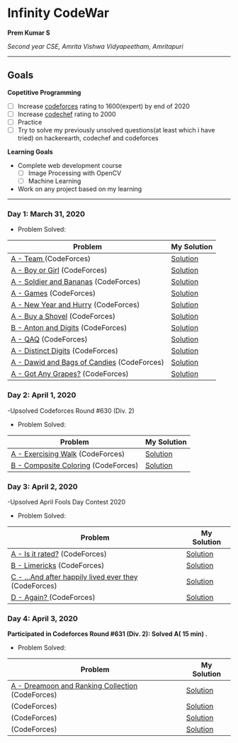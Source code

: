 # Infinity CodeWar

**Prem Kumar S**

*Second year CSE, Amrita Vishwa Vidyapeetham, Amritapuri*

---

## Goals

**Copetitive Programming**
- [ ] Increase [codeforces](https://codeforces.com/profile/M.A.D.T.I.T.A.N) rating to 1600(expert) by end of 2020
- [ ] Increase [codechef](https://www.codechef.com/users/prem5634) rating to 2000
- [ ] Practice 
- [ ] Try to solve my previously unsolved questions(at least which i have tried) on hackerearth, codechef and codeforces

**Learning Goals**

- Complete web development course
  - [ ] Image Processing with OpenCV
  - [ ] Machine Learning
  
 - Work on any project based on my learning

---
### Day 1: March 31, 2020

- Problem Solved:

|**Problem**| **My Solution**|
|-----------|----------------|
| [A - Team ](https://codeforces.com/contest/231/problem/A) (CodeForces) | [Solution](https://codeforces.com/contest/231/submission/74861498 )|
| [A - Boy or Girl](https://codeforces.com/contest/236/problem/A) (CodeForces) | [Solution]( https://codeforces.com/contest/236/submission/74861977)|
| [A - Soldier and Bananas](https://codeforces.com/contest/546/problem/A) (CodeForces) | [Solution](https://codeforces.com/contest/546/submission/74862360 )|
| [A - Games](https://codeforces.com/contest/268/problem/A) (CodeForces) | [Solution](https://codeforces.com/contest/268/submission/74863428 )|
| [A - New Year and Hurry](https://codeforces.com/contest/750/problem/A) (CodeForces) | [Solution](https://codeforces.com/contest/750/submission/74865378 )|
| [A - Buy a Shovel](https://codeforces.com/contest/732/problem/A) (CodeForces) | [Solution]( https://codeforces.com/contest/732/submission/74866627)|
| [B - Anton and Digits](https://codeforces.com/contest/734/problem/B) (CodeForces) | [Solution](https://codeforces.com/contest/734/submission/74868929 )|
| [A - QAQ](https://codeforces.com/contest/894/problem/A) (CodeForces) | [Solution](https://codeforces.com/contest/894/submission/74870873 )|
| [A - Distinct Digits](https://codeforces.com/contest/1228/problem/A) (CodeForces) | [Solution](https://codeforces.com/contest/1228/submission/74884110 )|
| [A - Dawid and Bags of Candies](https://codeforces.com/contest/1230/problem/A) (CodeForces) | [Solution](https://codeforces.com/contest/1230/submission/74898868 )|
| [A - Got Any Grapes?](https://codeforces.com/contest/1114/problem/A) (CodeForces) | [Solution](https://codeforces.com/contest/1114/submission/74899385 )|

### Day 2: April 1, 2020

-Upsolved Codeforces Round #630 (Div. 2)

- Problem Solved:

|**Problem**| **My Solution**|
|-----------|----------------|
| [A - Exercising Walk](https://codeforces.com/contest/1332/problem/A) (CodeForces) | [Solution](https://codeforces.com/contest/1332/submission/75068302 )|
| [B - Composite Coloring](https://codeforces.com/contest/1332/problem/B) (CodeForces) | [Solution](https://codeforces.com/contest/1332/submission/75078553 )|

### Day 3: April 2, 2020

-Upsolved April Fools Day Contest 2020

- Problem Solved:

|**Problem**| **My Solution**|
|-----------|----------------|
| [A - Is it rated?](https://codeforces.com/contest/1331/problem/A) (CodeForces) | [Solution](https://codeforces.com/contest/1331/submission/75179805 )|
| [B - Limericks](https://codeforces.com/contest/1331/problem/B) (CodeForces) | [Solution](https://codeforces.com/contest/1331/submission/75180219 )|
| [C - ...And after happily lived ever they](https://codeforces.com/contest/1331/problem/C) (CodeForces) | [Solution](https://codeforces.com/contest/1331/submission/75182190 )|
| [D - Again?	](https://codeforces.com/contest/1331/problem/D) (CodeForces) | [Solution](https://codeforces.com/contest/1331/submission/75179999 )|

### Day 4: April 3, 2020

**Participated in Codeforces Round #631 (Div. 2):
  Solved A( 15 min) .**

- Problem Solved:

|**Problem**| **My Solution**|
|-----------|----------------|
| [A - Dreamoon and Ranking Collection](https://codeforces.com/contest/1330/problem/A) (CodeForces) | [Solution]( https://codeforces.com/contest/1330/submission/75364369)|
| []() (CodeForces) | [Solution]( )|
| []() (CodeForces) | [Solution]( )|
| []() (CodeForces) | [Solution]( )|
